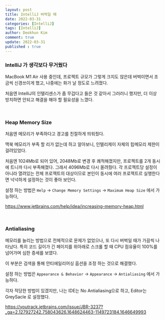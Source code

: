 ```yaml
---
layout: post
title: IntelliJ 버벅일 때
date: 2022-03-31
categories: [IntelliJ]
tags: [IntelliJ]
author: Deokhun Kim
comment: true
update: 2022-03-31
published : true
---
```


### IntelliJ 가 생각보다 무거웠다
MacBook M1 Air 사용 중인데, 프로젝트 규모가 그렇게 크지도 않은데 버벅이면서 조금씩 신경쓰이게 했고, 
나중에는 화가 날 정도로 느려졌다.

처음엔 IntelliJ의 인텔리센스가 좀 무겁다고 들은 것 같아서 그러러니 했지만, 더 이상 방치하면 안되고 해결을 해야 할 필요성을 느꼈다.



<br/>

### Heap Memory Size
처음엔 메모리가 부족하다고 경고를 친절하게 띄워줬다.

맥북 메모리가 부족 할 리가 없는데 하고 알아보니, 인텔리제이 자체의 힙메모리 제한이 걸려있었다.

처음엔 1024Mb로 되어 있어, 2048Mb로 변경 후 쾌적해졌지만, 프로젝트를 2개 동시에 트니까 다시 부족해졌다. 
그래서 4096Mb로 다시 올려줬다. 각 프로젝트당 설정이 아니라 열려있는 전체 프로젝트의 대상이므로 본인이 동시에 여러 프로젝트르 실행한다면 넉넉하게 설정하는 것이 좋아 보인다.

설정 하는 방법은 `Help` -> `Change Memory Settings` -> `Maximum Heap Size` 에서 가능하다,


https://www.jetbrains.com/help/idea/increasing-memory-heap.html


<br/>

### Antialiasing
메모리를 늘리는 방법으로 전체적으로 문제가 없었으나, 또 다시 버벅일 때가 가끔씩 나타났다.
특히 코드 길이가 긴 페이지를 위아래로 스크롤 할 때 CPU 점유율이 100%를 넘어가며 심한 증세를 보였다.

이 부분은 검색을 통해 안티에일리어싱 옵션을 조정 하는 것으로 해결했다.

설정 하는 방법은 `Appearance & Behavior` -> `Appearance` -> `Antialiasing` 에서 가능하다.

각자 적당한 방법이 있겠지만, 나는 IDE는 No Antialiasing으로 하고, Editor는 GreySacle 로 설정했다.

https://youtrack.jetbrains.com/issue/JBR-3237?_ga=2.127927242.758043626.1648624463-1149723184.1646649993



